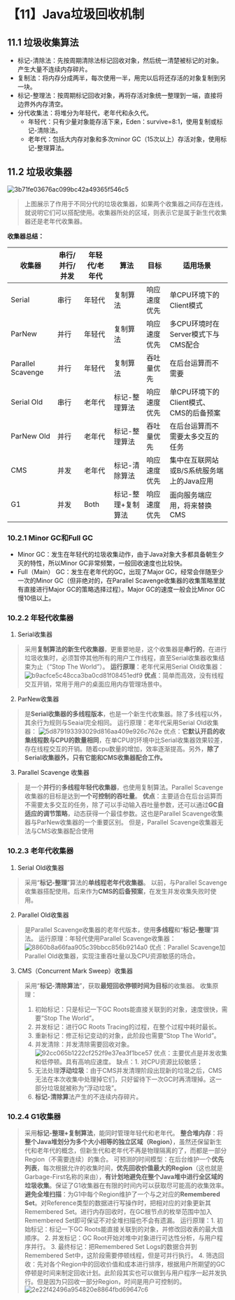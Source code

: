 # 【11】Java垃圾回收机制

## 11.1 垃圾收集算法
- 标记-清除法：先按周期清除法标记回收对象，然后统一清楚被标记的对象。产生大量不连续内存碎片。
- 复制法：将内存分成两半，每次使用一半，用完以后将还存活的对象复制到另一块。
- 标记-整理法：按周期标记回收对象，再将存活对象统一整理到一端，直接将边界外内存清空。
- 分代收集法：将堆分为年轻代，老年代和永久代。
    - 年轻代：只有少量对象能存活下来，Eden：survive=8:1，使用复制或标记-清除法。
    - 老年代：包括大内存对象和多次minor GC（15次以上）存活对象，使用标记-整理算法。
    
## 11.2 垃圾收集器
![3b71fe03676ac099bc42a49365f546c5](【11】Java垃圾回收机制.resources/2BBFFE51-D261-4FA7-BECF-F20E47E81AB4.jpg)
> 上图展示了作用于不同分代的垃圾收集器，如果两个收集器之间存在连线，就说明它们可以搭配使用。收集器所处的区域，则表示它是属于新生代收集器还是老年代收集器。

**收集器总结：**

| 收集器 | 串行/并行/并发 | 年轻代/老年代 | 算法 | 目标 | 适用场景 |
| --- | --- | --- | --- | --- | --- |
| Serial | 串行 | 年轻代 | 复制算法 | 响应速度优先 | 单CPU环境下的Client模式 |
| ParNew | 并行 | 年轻代 | 复制算法 | 响应速度优先 | 多CPU环境时在Server模式下与CMS配合 |
| Parallel Scavenge | 并行 | 年轻代 | 复制算法 | 吞吐量优先 | 在后台运算而不需要 |
| Serial Old | 串行 | 老年代 | 标记-整理算法 | 响应速度优先 | 单CPU环境下的Client模式、CMS的后备预案 |
| ParNew Old | 并行 | 老年代 | 标记-整理算法 | 吞吐量优先 | 在后台运算而不需要太多交互的任务 |
| CMS | 并发 | 老年代 | 标记-清除算法 | 响应速度优先 | 集中在互联网站或B/S系统服务端上的Java应用 |
| G1 | 并发 | Both | 标记-整理+复制算法 | 响应速度优先 | 面向服务端应用，将来替换CMS |

### 10.2.1 Minor GC和Full GC
- Minor GC：发生在年轻代的垃圾收集动作，由于Java对象大多都具备朝生夕灭的特性，所以Minor GC非常频繁，一般回收速度也比较快。
- Full（Main） GC：发生在老年代的GC，出现了Major GC，经常会伴随至少一次的Minor GC（但非绝对的，在Parallel Scavenge收集器的收集策略里就有直接进行Major GC的策略选择过程）。Major GC的速度一般会比Minor GC慢10倍以上。

### 10.2.2 年轻代收集器
1. Serial收集器
> 采用**复制算法的新生代收集器**，更重要地是，这个收集器是**串行的**，在进行垃圾收集时，必须暂停其他所有的用户工作线程，直至Serial收集器收集结束为止（“Stop The World”）。
> **运行原理**：老年代采用Serial Old收集器：
> ![b9acfce5c48cca3ba0cd81f08451edf9](【11】Java垃圾回收机制.resources/403B056F-A610-442A-85B3-62C0F7CC2D99.jpg)
> **优点**：简单而高效，没有线程交互开销，常用于用户的桌面应用内存管理场景中。

2. ParNew收集器
> 是**Serial收集器的多线程版本**，也是一个新生代收集器。除了多线程以外，其余行为规则与Seaial完全相同。
> 运行原理：老年代采用Serial Old收集器：
> ![5d879193393029d816aa409e926c762e](【11】Java垃圾回收机制.resources/74B307C2-50E8-4A68-8BCD-D3267CBFAF2C.jpg)
> 优点：**它默认开启的收集线程数与CPU的数量相同**，在单CPU的环境中比Serial收集器效果较差，存在线程交互的开销。随着cpu数量的增加，效率逐渐提高。另外，**除了Serial收集器外，只有它能和CMS收集器配合工作。**

3. Parallel Scavenge 收集器
> 是一个**并行**的**多线程年轻代收集器**，也使用复制算法。Parallel Scavenge收集器的目标是达到**一个可控制的吞吐量**。
> **优点**：主要适合在后台运算而不需要太多交互的任务，除了可以手动输入吞吐量参数，还可以通过**GC自适应的调节策略**，动态获得一个最佳参数。这也是Parallel Scavenge收集器与ParNew收集器的一个重要区别。
> 但是，Parallel Scavenge收集器无法与CMS收集器配合使用

### 10.2.3 老年代收集器
1. Serial Old收集器
> 采用“**标记-整理**”算法的**单线程老年代收集器**。
> 以前，与Parallel Scavenge收集器搭配使用。后来作为**CMS的后备预案**，在发生并发收集失败时使用。

2. Parallel Old收集器
> 是Parallel Scavenge收集器的老年代版本，使用**多线程**和“**标记-整理**”算法。
> 运行原理：年轻代使用Parallel Scavenge收集器：
> ![8860b8a66faa905c39bbcc856b9214a0](【11】Java垃圾回收机制.resources/135BC9F0-F5A1-4BC6-9DAB-35000166A0C3.jpg)
> 优点：Parallel Scavenge加Parallel Old收集器，实现注重吞吐量以及CPU资源敏感的场合。

3. CMS（Concurrent Mark Sweep）收集器
> 采用“**标记-清除算法**”，获取**最短回收停顿时间为目标**的收集器。
> 收集原理：
> 1. 初始标记：只是标记一下GC Roots能直接关联到的对象，速度很快，需要“Stop The World”。
> 2. 并发标记：进行GC Roots Tracing的过程，在整个过程中耗时最长。
> 3. 重新标记：修正标记变动的对象，此阶段也需要“Stop The World”。
> 4. 并发清除：并发清除需要回收对象。
> ![92cc065b1222cf252f9e37ea3f1bce57](【11】Java垃圾回收机制.resources/53980F79-A88B-429E-A57C-61D40345EF34.jpg)
> 优点：主要优点是并发收集和低停顿。具有高响应速度。
> 缺点：1. 对CPU资源比较敏感；
> 2. 无法处理**浮动垃圾**：由于CMS并发清理阶段出现新的垃圾之后，CMS无法在本次收集中处理掉它们，只好留待下一次GC时再清理掉。这一部分垃圾就被称为“浮动垃圾”。
> 3. **标记-清除算**法产生的不连续内存碎片。

### 10.2.4 G1收集器
> 采用**标记-整理+复制算法**，能同时管理年轻代和老年代。
> **整合堆内存**：将**整个Java堆划分为多个大小相等的独立区域（Region）**，虽然还保留新生代和老年代的概念，但新生代和老年代不再是物理隔离的了，而都是一部分Region（不需要连续）的集合。
> 可预测的时间模型：在后台维护一个**优先列表**，每次根据允许的收集时间，**优先回收价值最大的Region**（这也就是Garbage-First名称的来由），**有计划地避免在整个Java堆中进行全区域的垃圾收集**。保证了G1收集器在有限的时间内可以获取尽可能高的收集效率。
> **避免全堆扫描**：为G1中每个Region维护了一个与之对应的**Remembered Set**。对Reference类型的数据进行写操作时，把相对应的对象更新其Remembered Set。进行内存回收时，在GC根节点的枚举范围中加入Remembered Set即可保证不对全堆扫描也不会有遗漏。
> 运行原理：1. 初始标记：标记一下GC Roots能直接关联到的对象，并修改回收表的最大值顺序。
> 2. 并发标记：GC Root开始对堆中对象进行可达性分析，与用户程序并行。
> 3. 最终标记：把Remembered Set Logs的数据合并到Remembered Set中，这阶段需要停顿线程，但是可并行执行。
> 4. 筛选回收：先对各个Region中的回收价值和成本进行排序，根据用户所期望的GC 停顿是时间来制定回收计划。此阶段其实也可以做到与用户程序一起并发执行。但是因为只回收一部分Region，时间是用户可控制的。
> ![2e22f42496a954820e8864fbd69647c6](【11】Java垃圾回收机制.resources/F811EA99-66E7-4A2A-AE1C-436AF45CC782.jpg)
